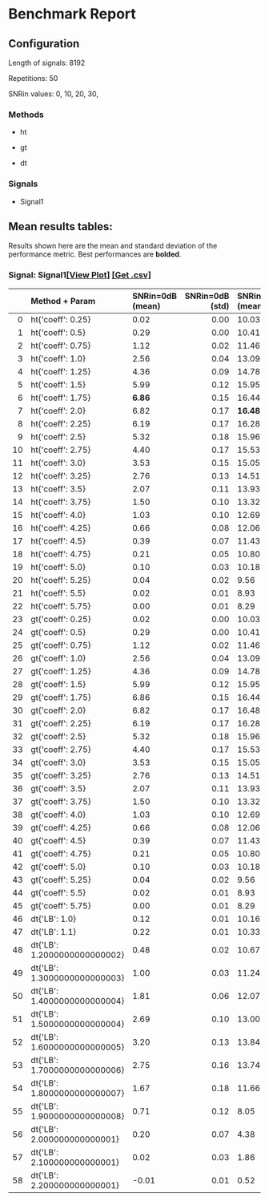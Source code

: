 # Benchmark Report

## Configuration

Length of signals: 8192

Repetitions: 50

SNRin values: 
0, 
10, 
20, 
30, 


### Methods  

* ht 

* gt 

* dt 

### Signals  

* Signal1 

## Mean results tables: 

Results shown here are the mean and standard deviation of                               the performance metric.                               Best performances are **bolded**. 
### Signal: Signal1[[View Plot]](https://jmiramont.github.io/benchmarks-detection-denoising/results/denoising_mn/qrf/plot_Signal1.html)    [[Get .csv]](https://jmiramont.github.io/benchmarks-detection-denoising/results/denoising_mn/qrf/results_Signal1.csv)
|    | Method + Param               | SNRin=0dB (mean)   |   SNRin=0dB (std) | SNRin=10dB (mean)   |   SNRin=10dB (std) | SNRin=20dB (mean)   |   SNRin=20dB (std) | SNRin=30dB (mean)   |   SNRin=30dB (std) |
|---:|:-----------------------------|:-------------------|------------------:|:--------------------|-------------------:|:--------------------|-------------------:|:--------------------|-------------------:|
|  0 | ht{'coeff': 0.25}            | 0.02               |              0.00 | 10.03               |               0.00 | 20.05               |               0.00 | 30.07               |               0.00 |
|  1 | ht{'coeff': 0.5}             | 0.29               |              0.00 | 10.41               |               0.01 | 20.58               |               0.01 | 30.82               |               0.01 |
|  2 | ht{'coeff': 0.75}            | 1.12               |              0.02 | 11.46               |               0.02 | 21.89               |               0.03 | 32.37               |               0.05 |
|  3 | ht{'coeff': 1.0}             | 2.56               |              0.04 | 13.09               |               0.06 | 23.57               |               0.07 | 33.85               |               0.08 |
|  4 | ht{'coeff': 1.25}            | 4.36               |              0.09 | 14.78               |               0.09 | 24.85               |               0.10 | 34.62               |               0.10 |
|  5 | ht{'coeff': 1.5}             | 5.99               |              0.12 | 15.95               |               0.10 | 25.47               |               0.10 | 34.89               |               0.10 |
|  6 | ht{'coeff': 1.75}            | **6.86**           |              0.15 | 16.44               |               0.10 | 25.66               |               0.10 | **34.95**           |               0.11 |
|  7 | ht{'coeff': 2.0}             | 6.82               |              0.17 | **16.48**           |               0.12 | **25.67**           |               0.10 | 34.94               |               0.12 |
|  8 | ht{'coeff': 2.25}            | 6.19               |              0.17 | 16.28               |               0.13 | 25.57               |               0.11 | 34.88               |               0.12 |
|  9 | ht{'coeff': 2.5}             | 5.32               |              0.18 | 15.96               |               0.15 | 25.41               |               0.11 | 34.78               |               0.12 |
| 10 | ht{'coeff': 2.75}            | 4.40               |              0.17 | 15.53               |               0.16 | 25.18               |               0.12 | 34.64               |               0.12 |
| 11 | ht{'coeff': 3.0}             | 3.53               |              0.15 | 15.05               |               0.15 | 24.90               |               0.13 | 34.47               |               0.11 |
| 12 | ht{'coeff': 3.25}            | 2.76               |              0.13 | 14.51               |               0.15 | 24.59               |               0.14 | 34.27               |               0.12 |
| 13 | ht{'coeff': 3.5}             | 2.07               |              0.11 | 13.93               |               0.14 | 24.24               |               0.13 | 34.05               |               0.12 |
| 14 | ht{'coeff': 3.75}            | 1.50               |              0.10 | 13.32               |               0.15 | 23.87               |               0.12 | 33.80               |               0.13 |
| 15 | ht{'coeff': 4.0}             | 1.03               |              0.10 | 12.69               |               0.15 | 23.49               |               0.12 | 33.53               |               0.13 |
| 16 | ht{'coeff': 4.25}            | 0.66               |              0.08 | 12.06               |               0.16 | 23.11               |               0.13 | 33.25               |               0.12 |
| 17 | ht{'coeff': 4.5}             | 0.39               |              0.07 | 11.43               |               0.17 | 22.72               |               0.13 | 32.96               |               0.12 |
| 18 | ht{'coeff': 4.75}            | 0.21               |              0.05 | 10.80               |               0.16 | 22.30               |               0.13 | 32.66               |               0.12 |
| 19 | ht{'coeff': 5.0}             | 0.10               |              0.03 | 10.18               |               0.16 | 21.89               |               0.13 | 32.34               |               0.10 |
| 20 | ht{'coeff': 5.25}            | 0.04               |              0.02 | 9.56                |               0.16 | 21.47               |               0.13 | 32.02               |               0.09 |
| 21 | ht{'coeff': 5.5}             | 0.02               |              0.01 | 8.93                |               0.15 | 21.05               |               0.14 | 31.70               |               0.08 |
| 22 | ht{'coeff': 5.75}            | 0.00               |              0.01 | 8.29                |               0.14 | 20.64               |               0.15 | 31.37               |               0.08 |
| 23 | gt{'coeff': 0.25}            | 0.02               |              0.00 | 10.03               |               0.00 | 20.05               |               0.00 | 30.07               |               0.00 |
| 24 | gt{'coeff': 0.5}             | 0.29               |              0.00 | 10.41               |               0.01 | 20.58               |               0.01 | 30.82               |               0.01 |
| 25 | gt{'coeff': 0.75}            | 1.12               |              0.02 | 11.46               |               0.02 | 21.89               |               0.03 | 32.37               |               0.05 |
| 26 | gt{'coeff': 1.0}             | 2.56               |              0.04 | 13.09               |               0.06 | 23.57               |               0.07 | 33.85               |               0.08 |
| 27 | gt{'coeff': 1.25}            | 4.36               |              0.09 | 14.78               |               0.09 | 24.85               |               0.10 | 34.62               |               0.10 |
| 28 | gt{'coeff': 1.5}             | 5.99               |              0.12 | 15.95               |               0.10 | 25.47               |               0.10 | 34.89               |               0.10 |
| 29 | gt{'coeff': 1.75}            | 6.86               |              0.15 | 16.44               |               0.10 | 25.66               |               0.10 | 34.95               |               0.11 |
| 30 | gt{'coeff': 2.0}             | 6.82               |              0.17 | 16.48               |               0.12 | 25.67               |               0.10 | 34.94               |               0.12 |
| 31 | gt{'coeff': 2.25}            | 6.19               |              0.17 | 16.28               |               0.13 | 25.57               |               0.11 | 34.88               |               0.12 |
| 32 | gt{'coeff': 2.5}             | 5.32               |              0.18 | 15.96               |               0.15 | 25.41               |               0.11 | 34.78               |               0.12 |
| 33 | gt{'coeff': 2.75}            | 4.40               |              0.17 | 15.53               |               0.16 | 25.18               |               0.12 | 34.64               |               0.12 |
| 34 | gt{'coeff': 3.0}             | 3.53               |              0.15 | 15.05               |               0.15 | 24.90               |               0.13 | 34.47               |               0.11 |
| 35 | gt{'coeff': 3.25}            | 2.76               |              0.13 | 14.51               |               0.15 | 24.59               |               0.14 | 34.27               |               0.12 |
| 36 | gt{'coeff': 3.5}             | 2.07               |              0.11 | 13.93               |               0.14 | 24.24               |               0.13 | 34.05               |               0.12 |
| 37 | gt{'coeff': 3.75}            | 1.50               |              0.10 | 13.32               |               0.15 | 23.87               |               0.12 | 33.80               |               0.13 |
| 38 | gt{'coeff': 4.0}             | 1.03               |              0.10 | 12.69               |               0.15 | 23.49               |               0.12 | 33.53               |               0.13 |
| 39 | gt{'coeff': 4.25}            | 0.66               |              0.08 | 12.06               |               0.16 | 23.11               |               0.13 | 33.25               |               0.12 |
| 40 | gt{'coeff': 4.5}             | 0.39               |              0.07 | 11.43               |               0.17 | 22.72               |               0.13 | 32.96               |               0.12 |
| 41 | gt{'coeff': 4.75}            | 0.21               |              0.05 | 10.80               |               0.16 | 22.30               |               0.13 | 32.66               |               0.12 |
| 42 | gt{'coeff': 5.0}             | 0.10               |              0.03 | 10.18               |               0.16 | 21.89               |               0.13 | 32.34               |               0.10 |
| 43 | gt{'coeff': 5.25}            | 0.04               |              0.02 | 9.56                |               0.16 | 21.47               |               0.13 | 32.02               |               0.09 |
| 44 | gt{'coeff': 5.5}             | 0.02               |              0.01 | 8.93                |               0.15 | 21.05               |               0.14 | 31.70               |               0.08 |
| 45 | gt{'coeff': 5.75}            | 0.00               |              0.01 | 8.29                |               0.14 | 20.64               |               0.15 | 31.37               |               0.08 |
| 46 | dt{'LB': 1.0}                | 0.12               |              0.01 | 10.16               |               0.01 | 20.25               |               0.01 | 30.34               |               0.02 |
| 47 | dt{'LB': 1.1}                | 0.22               |              0.01 | 10.33               |               0.02 | 20.47               |               0.02 | 30.57               |               0.02 |
| 48 | dt{'LB': 1.2000000000000002} | 0.48               |              0.02 | 10.67               |               0.02 | 20.83               |               0.03 | 30.91               |               0.03 |
| 49 | dt{'LB': 1.3000000000000003} | 1.00               |              0.03 | 11.24               |               0.04 | 21.37               |               0.04 | 31.41               |               0.04 |
| 50 | dt{'LB': 1.4000000000000004} | 1.81               |              0.06 | 12.07               |               0.06 | 22.11               |               0.06 | 32.07               |               0.05 |
| 51 | dt{'LB': 1.5000000000000004} | 2.69               |              0.10 | 13.00               |               0.09 | 22.93               |               0.06 | 32.78               |               0.06 |
| 52 | dt{'LB': 1.6000000000000005} | 3.20               |              0.13 | 13.84               |               0.12 | 23.73               |               0.10 | 33.48               |               0.07 |
| 53 | dt{'LB': 1.7000000000000006} | 2.75               |              0.16 | 13.74               |               0.19 | 24.05               |               0.17 | 33.83               |               0.13 |
| 54 | dt{'LB': 1.8000000000000007} | 1.67               |              0.18 | 11.66               |               0.33 | 23.46               |               0.25 | 33.67               |               0.24 |
| 55 | dt{'LB': 1.9000000000000008} | 0.71               |              0.12 | 8.05                |               0.32 | 21.78               |               0.36 | 32.81               |               0.35 |
| 56 | dt{'LB': 2.000000000000001}  | 0.20               |              0.07 | 4.38                |               0.28 | 18.68               |               0.44 | 30.66               |               0.52 |
| 57 | dt{'LB': 2.100000000000001}  | 0.02               |              0.03 | 1.86                |               0.20 | 14.31               |               0.41 | 27.66               |               0.53 |
| 58 | dt{'LB': 2.200000000000001}  | -0.01              |              0.01 | 0.52                |               0.11 | 9.05                |               0.33 | 23.91               |               0.55 |
